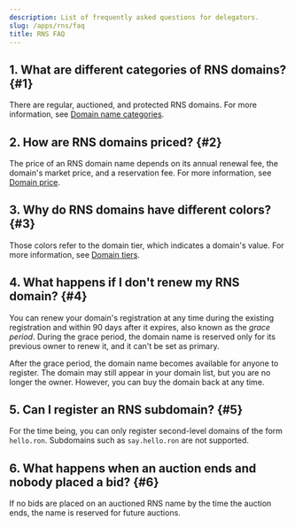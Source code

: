 ```yaml
---
description: List of frequently asked questions for delegators.
slug: /apps/rns/faq
title: RNS FAQ
---
```


## 1. What are different categories of RNS domains? {#1}

There are regular, auctioned, and protected RNS domains. For more information, see [Domain name categories](./../overview.md#domain-name-categories).

## 2. How are RNS domains priced? {#2}

The price of an RNS domain name depends on its annual renewal fee, the domain's market price, and a reservation fee. For more information, see [Domain price](./../overview.md#domain-price).

## 3. Why do RNS domains have different colors? {#3}

Those colors refer to the domain tier, which indicates a domain's value. For more information, see [Domain tiers](./../overview.md#domain-tiers).

## 4. What happens if I don't renew my RNS domain? {#4}

You can renew your domain's registration at any time during the existing registration and within 90 days after it expires, also known as the *grace period*. During the grace period, the domain name is reserved only for its previous owner to renew it, and it can't be set as primary.

After the grace period, the domain name becomes available for anyone to register. The domain may still appear in your domain list, but you are no longer the owner. However, you can buy the domain back at any time.

## 5. Can I register an RNS subdomain? {#5}

For the time being, you can only register second-level domains of the form `hello.ron`. Subdomains such as `say.hello.ron` are not supported.

## 6. What happens when an auction ends and nobody placed a bid? {#6}

If no bids are placed on an auctioned RNS name by the time the auction ends, the name is reserved for future auctions.
